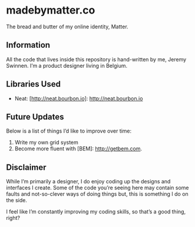 # madebymatter.co

The bread and butter of my online identity, Matter.

## Information
All the code that lives inside this repository is hand-written by me, Jeremy Swinnen. I’m a product designer living in Belgium.

## Libraries Used
- Neat: [http://neat.bourbon.io]: http://neat.bourbon.io

## Future Updates
Below is a list of things I’d like to improve over time:

1. Write my own grid system
2. Become more fluent with [BEM]: http://getbem.com.

## Disclaimer
While I’m primarily a designer, I do enjoy coding up the designs and interfaces I create. Some of the code you’re seeing here may contain some faults and not-so-clever ways of doing things but,  this is something I do on the side.

I feel like I’m constantly improving my coding skills, so that’s a good thing, right?
